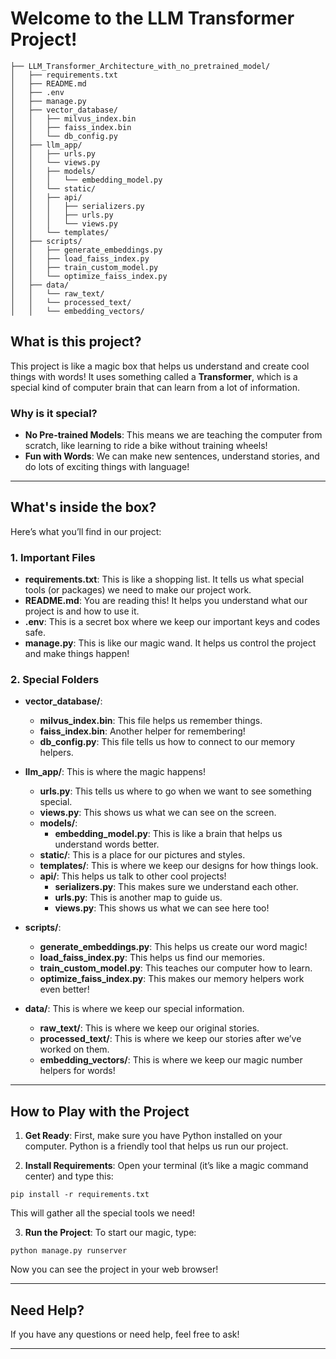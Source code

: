 # Welcome to the LLM Transformer Project!


```
├── LLM_Transformer_Architecture_with_no_pretrained_model/
│   ├── requirements.txt
│   ├── README.md
│   ├── .env
│   ├── manage.py
│   ├── vector_database/
│   │   ├── milvus_index.bin
│   │   ├── faiss_index.bin
│   │   └── db_config.py
│   ├── llm_app/
│   │   ├── urls.py
│   │   └── views.py
│   │   ├── models/
│   │   │   └── embedding_model.py
│   │   └── static/
│   │   ├── api/
│   │   │   ├── serializers.py
│   │   │   ├── urls.py
│   │   │   └── views.py
│   │   └── templates/
│   ├── scripts/
│   │   ├── generate_embeddings.py
│   │   ├── load_faiss_index.py
│   │   ├── train_custom_model.py
│   │   └── optimize_faiss_index.py
│   ├── data/
│   │   └── raw_text/
│   │   └── processed_text/
│   │   └── embedding_vectors/

```

## What is this project?

This project is like a magic box that helps us understand and create cool things with words! It uses something called a **Transformer**, which is a special kind of computer brain that can learn from a lot of information.

### Why is it special?

- **No Pre-trained Models**: This means we are teaching the computer from scratch, like learning to ride a bike without training wheels!
- **Fun with Words**: We can make new sentences, understand stories, and do lots of exciting things with language!

---

## What's inside the box?

Here’s what you’ll find in our project:

### 1. Important Files

- **requirements.txt**: This is like a shopping list. It tells us what special tools (or packages) we need to make our project work.
- **README.md**: You are reading this! It helps you understand what our project is and how to use it.
- **.env**: This is a secret box where we keep our important keys and codes safe.
- **manage.py**: This is like our magic wand. It helps us control the project and make things happen!

### 2. Special Folders

- **vector_database/**:
  - **milvus_index.bin**: This file helps us remember things.
  - **faiss_index.bin**: Another helper for remembering!
  - **db_config.py**: This file tells us how to connect to our memory helpers.

- **llm_app/**: This is where the magic happens!
  - **urls.py**: This tells us where to go when we want to see something special.
  - **views.py**: This shows us what we can see on the screen.
  - **models/**:
    - **embedding_model.py**: This is like a brain that helps us understand words better.
  - **static/**: This is a place for our pictures and styles.
  - **templates/**: This is where we keep our designs for how things look.
  - **api/**: This helps us talk to other cool projects!
    - **serializers.py**: This makes sure we understand each other.
    - **urls.py**: This is another map to guide us.
    - **views.py**: This shows us what we can see here too!

- **scripts/**:
  - **generate_embeddings.py**: This helps us create our word magic!
  - **load_faiss_index.py**: This helps us find our memories.
  - **train_custom_model.py**: This teaches our computer how to learn.
  - **optimize_faiss_index.py**: This makes our memory helpers work even better!

- **data/**: This is where we keep our special information.
  - **raw_text/**: This is where we keep our original stories.
  - **processed_text/**: This is where we keep our stories after we’ve worked on them.
  - **embedding_vectors/**: This is where we keep our magic number helpers for words!

---

## How to Play with the Project

1. **Get Ready**: First, make sure you have Python installed on your computer. Python is a friendly tool that helps us run our project.

2. **Install Requirements**: Open your terminal (it’s like a magic command center) and type this:

```
pip install -r requirements.txt

```

This will gather all the special tools we need!



3. **Run the Project**: To start our magic, type:

```
python manage.py runserver

```

Now you can see the project in your web browser!

---

## Need Help?

If you have any questions or need help, feel free to ask!

---

